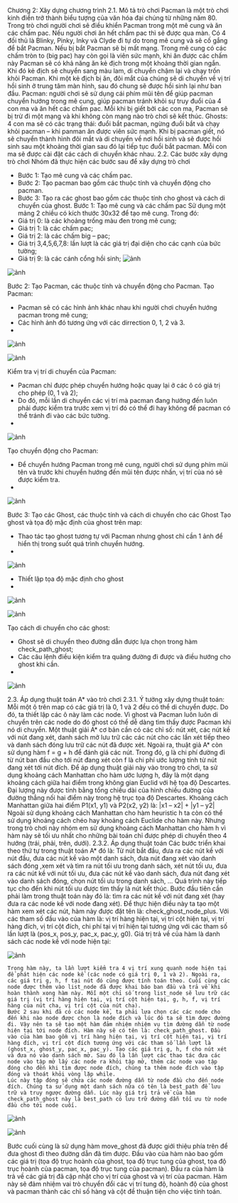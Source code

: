 Chương 2: Xây dựng chương trình
2.1. Mô tả trò chơi
Pacman là một trò chơi kinh điển trở thành biểu tượng của văn hóa đại chúng từ những năm 80. Trong trò chơi người chơi sẽ điều khiển Pacman trong một mê cung và ăn các chấm pac. Nếu người chơi ăn hết chấm pac thì sẽ được qua màn. Có 4 đối thủ là Blinky, Pinky, Inky và Clyde đi tự do trong mê cung và sẽ cố gắng để bắt Pacman. Nếu bị bắt Pacman sẽ bị mất mạng. Trong mê cung có các chấm tròn to (big pac) hay còn gọi là viên sức mạnh, khi ăn được các chấm này Pacman sẽ có khả năng ăn kẻ địch trong một khoảng thời gian ngắn. Khi đó kẻ địch sẽ chuyển sang màu lam, di chuyển chậm lại và chạy trốn khỏi Pacman. Khi một kẻ địch bị ăn, đôi mắt của chúng sẽ di chuyển về vị trí hồi sinh ở trung tâm màn hình, sau đó chung sẽ được hồi sinh lại như ban đầu.
	Pacman: người chơi sẽ sử dụng cái phím mũi tên để giúp pacman chuyển hướng trong mê cung, giúp pacman tránh khỏi sự truy đuổi của 4 con ma và ăn hết các chấm pac. Mỗi khi bị giết bởi các con ma, Pacman sẽ bị trừ đi một mạng và khi không còn mạng nào trò chơi sẽ kết thúc.
	Ghosts: 4 con ma sẽ có các trạng thái: đuổi bắt pacman, ngừng đuổi bắt và chạy khỏi pacman – khi panman ăn được viên sức mạnh. Khi bị pacman giết, nó sẽ chuyển thành hình đôi mắt và di chuyển về nơi hồi sinh và sẽ được hồi sinh sau một khoảng thời gian sau đó lại tiếp tục đuổi bắt pacman. Mỗi con ma sẽ được cài đặt các cách di chuyển khác nhau. 
2.2. Các bước xây dựng trò chơi
Nhóm đã thực hiện các bước sau để xây dựng trò chơi
+	Bước 1: Tạo mê cung và các chấm pac.
+	Bước 2: Tạo pacman bao gồm các thuộc tính và chuyển động cho pacman.
+	Bước 3: Tạo ra các ghost bao gồm các thuộc tính cho ghost và cách di chuyển của ghost.
Bước 1: Tạo mê cung và các chấm pac
Sử dụng một mảng 2 chiều có kích thước 30x32 để tạo mê cung. Trong đó:
+	Giá trị 0: là các khoảng trống màu đen trong mê cung;
+	Giá trị 1: là các chấm pac;
+	Giá trị 2: là các chấm big – pac;
+	Giá trị 3,4,5,6,7,8: lần lượt là các giá trị đại diện cho các cạnh của bức tường;
+	Giá trị 9: là các cánh cổng hồi sinh;
![ảnh](https://github.com/anhpt16/GamePacman/assets/132929711/a530059b-bddb-4228-8c3f-f0ad308b2a98)

![ảnh](https://github.com/anhpt16/GamePacman/assets/132929711/c8fa1b01-942f-44e5-9234-75f5941214fc)

Bước 2: Tạo Pacman, các thuộc tính và chuyển động cho Pacman.
Tạo Pacman:
-	Pacman sẽ có các hình ảnh khác nhau khi người chơi chuyển hướng pacman trong mê cung;
-	Các hình ảnh đó tương ứng với các dirrection 0, 1,  2 và 3.
-	
![ảnh](https://github.com/anhpt16/GamePacman/assets/132929711/45253bee-600b-481d-b02d-c91f8ed38f22)

![ảnh](https://github.com/anhpt16/GamePacman/assets/132929711/d97fd75e-ada8-4db6-8bd0-a612bb068e8e)

 
Kiểm tra vị trí di chuyển của Pacman:
-	Pacman chỉ được phép chuyển hướng hoặc quay lại ở các ô có giá trị cho phép (0, 1 và 2);
-	Do đó, mỗi lần di chuyển các vị trí mà pacman đang hướng đến luôn phải được kiểm tra trước xem vị trí đó có thể đi hay không để pacman có thể tránh đi vào các bức tường.
-	
![ảnh](https://github.com/anhpt16/GamePacman/assets/132929711/a57ac0e4-2497-4437-b27e-d1e7d807ac88)

Tạo chuyển động cho Pacman:
-	Để chuyển hướng Pacman trong mê cung, người chơi sử dụng phím mũi tên và trước khi chuyển hướng đến mũi tên được nhấn, vị trí của nó sẽ được kiểm tra.
-	
![ảnh](https://github.com/anhpt16/GamePacman/assets/132929711/e382b4eb-161d-4a7a-adc2-9ff5f29c843a)


Bước 3: Tạo các Ghost, các thuộc tính và cách di chuyển cho các Ghost
Tạo ghost và tọa độ mặc định của ghost trên map:
-	Thao tác tạo ghost tương tự với Pacman nhưng ghost chỉ cần 1 ảnh để hiển thị trong suốt quá trình chuyển hướng.
-	
![ảnh](https://github.com/anhpt16/GamePacman/assets/132929711/e0e935b7-c4d7-4482-94aa-8d561e94211e)

-	Thiết lập tọa độ mặc định cho ghost
-	
![ảnh](https://github.com/anhpt16/GamePacman/assets/132929711/62f32b9a-47ab-41f9-b1ec-7791df8fb313)

![ảnh](https://github.com/anhpt16/GamePacman/assets/132929711/94eb6b9b-e0cc-4032-8279-525feb356052)

 
Tạo cách di chuyển cho các ghost:
-	Ghost sẽ di chuyển theo đường dẫn được lựa chọn trong hàm check_path_ghost;
-	Các câu lệnh điều kiện kiểm tra quãng đường đi được và điều hướng cho ghost khi cần.
-	
![ảnh](https://github.com/anhpt16/GamePacman/assets/132929711/64e74de5-954f-4a5b-a900-c90b62927598)
 

2.3. Áp dụng thuật toán A* vào trò chơi
2.3.1. Ý tưởng xây dựng thuật toán: 
Mỗi một ô trên map có các giá trị là 0, 1 và 2 đều có thể di chuyển được. Do đó, ta thiết lập các ô này làm các node. Vì ghost và Pacman luôn luôn di chuyển trên các node do đó ghost có thể dễ dàng tìm thấy được Pacman khi nó di chuyển. 
Một thuật giải A* cơ bản cần có các chỉ số: nút xét, các nút kề với nút đang xét, danh sách mở lưu trữ các các nút cho các lần xét tiếp theo và danh sách đóng lưu trữ các nút đã được xét. Ngoài ra, thuật giả A* còn sử dụng hàm f = g + h để đánh giá các nút. Trong đó, g là chi phí đường đi từ nút ban đầu cho tới nút đang xét còn f là chi phí ước lượng tính từ nút đang xét tới nút đích.
Để áp dụng thuật giải này vào trong trò chơi, ta sử dụng khoảng cách Manhattan cho hàm ước lượng h, đây là một dạng khoảng cách giữa hai điểm trong không gian Euclid với hệ tọa độ Descartes. Đại lượng này được tính bằng tổng chiều dài của hình chiếu đường của đường thẳng nối hai điểm này trong hệ trục tọa độ Descartes. Khoảng cách Manhattan giữa hai điểm P1(x1, y1) và P2(x2, y2) là: 
|x1 – x2| + |y1 – y2|
Ngoài sử dụng khoảng cách Manhattan cho hàm heuristic h ta còn có thể sử dụng khoảng cách chéo hay khoảng cách Euclide cho hàm này. Nhưng trong trò chơi này nhóm em sử dụng khoảng cách Manhattan cho hàm h vì hàm này sẽ tối ưu nhất cho những bài toán chỉ được phép di chuyển theo 4 hướng (trái, phải, trên, dưới).
2.3.2. Áp dụng thuật toán
	Các bước triển khai theo thứ tự trong thuật toán A* đó là: Từ nút bắt đầu, đưa ra các nút kề với nút đầu, đưa các nút kề vào một danh sách, đưa nút đang xét vào danh sách đóng ,xem xét và tìm ra nút tối ưu trong danh sách, xét nút tối ưu, đưa ra các nút kề với nút tối ưu, đưa các nút kề vào danh sách, đưa nút đang xét vào danh sách đóng, chọn nút tối ưu trong danh sách, ... Quá trình này tiếp tục cho đến khi nút tối ưu được tìm thấy là nút kết thúc.
	Bước đầu tiên cần phải làm trong thuật toán này đó là: tìm ra các nút kề với nút đang xét (hay đưa ra các node kề với node đang xét). Để thực hiện điều này ta tạo một hàm xem xét các nút, hàm này được đặt tên là: check_ghost_node_plus. Với các tham số đầu vào của hàm là: vị trí hàng hiện tại, vị trí cột hiện tại, vị trí hàng đích, vị trí cột đích, chi phí tại vị trí hiện tại tương ứng với các tham số lần lượt là (pos_x, pos_y, pac_x, pac_y, g0). Giá trị trả về của hàm là danh sách các node kề với node hiện tại:
 
  ![ảnh](https://github.com/anhpt16/GamePacman/assets/132929711/32257f14-8466-4464-ab87-859fe81369fd)

	Trong hàm này, ta lần lượt kiểm tra 4 vị trí xung quanh node hiện tại để phát hiện các node kề (các node có giá trị 0, 1 và 2). Ngoài ra, các giá trị g, h, f tại nút đó cũng được tính toán theo. Cuối cùng các node được thêm vào list_node đã được khai báo ban đầu và trả về khi hoàn thành xong hàm này. Mỗi một chỉ số trong list_node sẽ lưu trữ các giá trị (vị trí hàng hiện tại, vị trí cột hiện tại, g, h, f, vị trí hàng của nút cha, vị trí cột của nút cha).
	Bước 2 sau khi đã có các node kề, ta phải lựa chọn các các node cho đến khi nào node được chọn là node đích và lúc đó ta sẽ tìm được đường đi. Vậy nên ta sẽ tạo một hàm đảm nhiệm nhiệm vụ tìm đường dẫn từ node hiện tại tới node đích. Hàm này sẽ có tên là: check_path_ghost. Đầu vào của hàm bao gồm vị trí hàng hiện tại, vị trí cột hiện tại, vị trí hàng đích, vị trí cột đích tương ứng với các tham số lần lượt là (ghost_x, ghost_y, pac_x, pac_y). Tạo các giá trị g, h, f cho nút xét và đưa nó vào danh sách mở. Sau đó là lần lượt các thao tác đưa các node vào tập mở lấy các node ra khỏi tập mở, thêm các node vao tập đóng cho đến khi tìm được node đích, chúng ta thêm node đích vào tập đóng và thoát khỏi vòng lặp while.
	Lúc này tập đóng sẽ chứa các node đường dẫn từ node đầu cho đến node đích. Chúng ta sử dụng một danh sách nữa có tên là best_path để lưu trữ và truy ngược đường dẫn. Lúc này giá trị trả về của hàm check_path_ghost này là best_path có lưu trữ đường dẫn tối ưu từ node đầu cho tới node cuối.
 
  ![ảnh](https://github.com/anhpt16/GamePacman/assets/132929711/e9a1c0c5-454a-4220-887c-82a5c9f53785)
  
  ![ảnh](https://github.com/anhpt16/GamePacman/assets/132929711/61470576-6399-4596-8f6d-56ead6976f2d)
  
  Bước cuối cùng là sử dụng hàm move_ghost đã được giới thiệu phía trên để đưa ghost đi theo đường dẫn đã tìm được. Đầu vào của hàm nào bao gồm các giá trị (tọa độ trục hoành của ghost, tọa độ trục tung của ghost, tọa độ trục hoành của pacman, tọa độ trục tung của pacman). Đầu ra của hàm là trả về các giá trị đã cập nhật cho vị trí của ghost và vị trí của pacman. Hàm này sẽ đảm nhiệm vai trò chuyển đổi các vị trí tung độ, hoành độ của ghost và pacman thành các chỉ số hàng và cột để thuận tiện cho việc tính toán.
